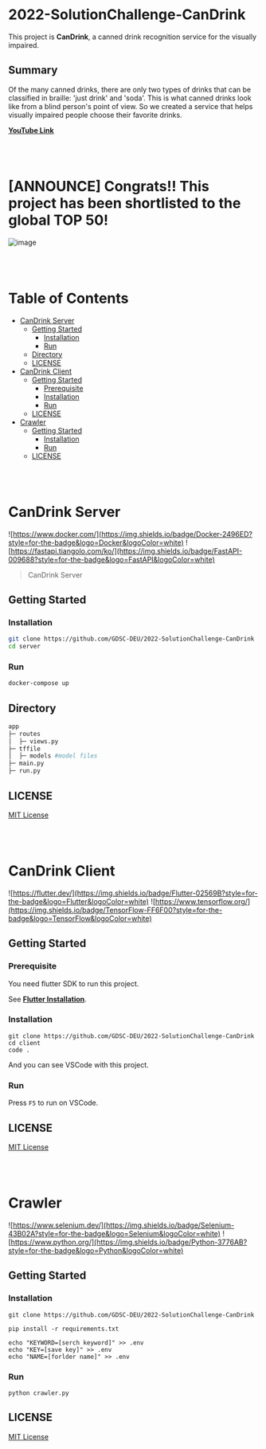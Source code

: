 <!-- omit in toc -->
# 2022-SolutionChallenge-CanDrink

This project is **CanDrink**, a canned drink recognition service for the visually impaired.

## Summary

Of the many canned drinks, there are only two types of drinks that can be classified in braille: 'just drink' and 'soda'. This is what canned drinks look like from a blind person's point of view. So we created a service that helps visually impaired people choose their favorite drinks.


**[YouTube Link](https://www.youtube.com/embed/zg14ulTd5mM)**

<br><br>

<!-- omit in toc -->
# [ANNOUNCE] Congrats!! This project has been shortlisted to the global TOP 50!

![image](https://user-images.githubusercontent.com/20203944/170526199-496c7776-de75-4b18-bf48-9ff3611289b4.png)

<br><br>

<!-- omit in toc -->
# Table of Contents

- [CanDrink Server](#candrink-server)
  - [Getting Started](#getting-started)
    - [Installation](#installation)
    - [Run](#run)
  - [Directory](#directory)
  - [LICENSE](#license)
- [CanDrink Client](#candrink-client)
  - [Getting Started](#getting-started-1)
    - [Prerequisite](#prerequisite)
    - [Installation](#installation-1)
    - [Run](#run-1)
  - [LICENSE](#license-1)
- [Crawler](#crawler)
  - [Getting Started](#getting-started-2)
    - [Installation](#installation-2)
    - [Run](#run-2)
  - [LICENSE](#license-2)

<br><br>

# CanDrink Server

![https://www.docker.com/](https://img.shields.io/badge/Docker-2496ED?style=for-the-badge&logo=Docker&logoColor=white)
![https://fastapi.tiangolo.com/ko/](https://img.shields.io/badge/FastAPI-009688?style=for-the-badge&logo=FastAPI&logoColor=white)

> CanDrink Server

## Getting Started  

### Installation

```sh
git clone https://github.com/GDSC-DEU/2022-SolutionChallenge-CanDrink
cd server
```

### Run

```sh
docker-compose up
```

## Directory

```sh
app
├─ routes
│  ├─ views.py
├─ tffile
│  ├─ models #model files
├─ main.py
├─ run.py
```

## LICENSE

[MIT License](./LICENSE)

<br><br>

# CanDrink Client
![https://flutter.dev/](https://img.shields.io/badge/Flutter-02569B?style=for-the-badge&logo=Flutter&logoColor=white)
![https://www.tensorflow.org/](https://img.shields.io/badge/TensorFlow-FF6F00?style=for-the-badge&logo=TensorFlow&logoColor=white)
<!-- ML Kit -->

## Getting Started

### Prerequisite

You need flutter SDK to run this project.

See **[Flutter Installation](https://docs.flutter.dev/get-started/install)**.

### Installation

```
git clone https://github.com/GDSC-DEU/2022-SolutionChallenge-CanDrink
cd client
code .
```
And you can see VSCode with this project.

### Run

Press `F5` to run on VSCode.

## LICENSE

[MIT License](./LICENSE)

<br><br>

# Crawler

![https://www.selenium.dev/](https://img.shields.io/badge/Selenium-43B02A?style=for-the-badge&logo=Selenium&logoColor=white)
![https://www.python.org/](https://img.shields.io/badge/Python-3776AB?style=for-the-badge&logo=Python&logoColor=white)

## Getting Started  

### Installation

```
git clone https://github.com/GDSC-DEU/2022-SolutionChallenge-CanDrink

pip install -r requirements.txt

echo "KEYWORD=[serch keyword]" >> .env
echo "KEY=[save key]" >> .env
echo "NAME=[forlder name]" >> .env
```

### Run

```
python crawler.py
```

## LICENSE

[MIT License](./LICENSE)